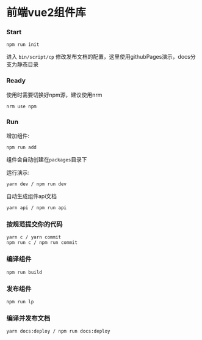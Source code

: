 
# 前端vue2组件库

### Start
```
npm run init
```
进入 `bin/script/cp` 修改发布文档的配置，这里使用githubPages演示，docs分支为静态目录

### Ready

使用时需要切换好npm源，建议使用nrm

```
nrm use npm
```

### Run

增加组件:

```
npm run add
```

组件会自动创建在`packages`目录下

运行演示: 
```
yarn dev / npm run dev
```

自动生成组件api文档
```
yarn api / npm run api
```

### 按规范提交你的代码

```
yarn c / yarn commit
npm run c / npm run commit
```

### 编译组件

```npm run build```

### 发布组件

```npm run lp```

### 编译并发布文档

```yarn docs:deploy / npm run docs:deploy```
